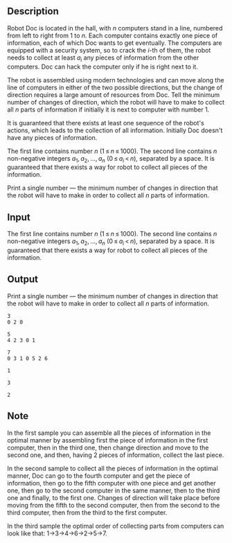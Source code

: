 ## Description

<div><p>Robot Doc is located in the hall, with <span class="tex-span"><i>n</i></span> computers stand in a line, numbered from left to right from <span class="tex-span">1</span> to <span class="tex-span"><i>n</i></span>. Each computer contains <span class="tex-font-style-bf">exactly one</span> piece of information, each of which Doc wants to get eventually. The computers are equipped with a security system, so to crack the <span class="tex-span"><i>i</i></span>-th of them, the robot needs to collect at least <span class="tex-span"><i>a</i><sub class="lower-index"><i>i</i></sub></span> any pieces of information from the other computers. Doc can hack the computer only if he is right next to it.</p><p>The robot is assembled using modern technologies and can move along the line of computers in either of the two possible directions, but the change of direction requires a large amount of resources from Doc. Tell the minimum number of changes of direction, which the robot will have to make to collect all <span class="tex-span"><i>n</i></span> parts of information if initially it is next to computer with number <span class="tex-span">1</span>.</p><p><span class="tex-font-style-bf">It is guaranteed</span> that there exists at least one sequence of the robot's actions, which leads to the collection of all information. Initially Doc doesn't have any pieces of information.</p></div><div class="input-specification"><p>The first line contains number <span class="tex-span"><i>n</i></span> (<span class="tex-span">1 ≤ <i>n</i> ≤ 1000</span>). The second line contains <span class="tex-span"><i>n</i></span> non-negative integers <span class="tex-span"><i>a</i><sub class="lower-index">1</sub>, <i>a</i><sub class="lower-index">2</sub>, ..., <i>a</i><sub class="lower-index"><i>n</i></sub></span> (<span class="tex-span">0 ≤ <i>a</i><sub class="lower-index"><i>i</i></sub> &lt; <i>n</i></span>), separated by a space. It is guaranteed that there exists a way for robot to collect all pieces of the information.</p></div><div class="output-specification"><p>Print a single number — the minimum number of changes in direction that the robot will have to make in order to collect all <span class="tex-span"><i>n</i></span> parts of information.</p></div>

## Input

<p>The first line contains number <span class="tex-span"><i>n</i></span> (<span class="tex-span">1 ≤ <i>n</i> ≤ 1000</span>). The second line contains <span class="tex-span"><i>n</i></span> non-negative integers <span class="tex-span"><i>a</i><sub class="lower-index">1</sub>, <i>a</i><sub class="lower-index">2</sub>, ..., <i>a</i><sub class="lower-index"><i>n</i></sub></span> (<span class="tex-span">0 ≤ <i>a</i><sub class="lower-index"><i>i</i></sub> &lt; <i>n</i></span>), separated by a space. It is guaranteed that there exists a way for robot to collect all pieces of the information.</p>

## Output

<p>Print a single number — the minimum number of changes in direction that the robot will have to make in order to collect all <span class="tex-span"><i>n</i></span> parts of information.</p>





```input1
3
0 2 0

```




```input2
5
4 2 3 0 1

```




```input3
7
0 3 1 0 5 2 6

```




```output1
1

```




```output2
3

```




```output3
2

```



## Note

<p>In the first sample you can assemble all the pieces of information in the optimal manner by assembling first the piece of information in the first computer, then in the third one, then change direction and move to the second one, and then, having 2 pieces of information, collect the last piece.</p><p>In the second sample to collect all the pieces of information in the optimal manner, Doc can go to the fourth computer and get the piece of information, then go to the fifth computer with one piece and get another one, then go to the second computer in the same manner, then to the third one and finally, to the first one. Changes of direction will take place before moving from the fifth to the second computer, then from the second to the third computer, then from the third to the first computer.</p><p>In the third sample the optimal order of collecting parts from computers can look like that: 1-&gt;3-&gt;4-&gt;6-&gt;2-&gt;5-&gt;7.</p>
